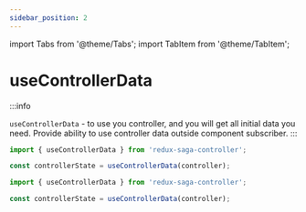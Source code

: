 ```yaml
---
sidebar_position: 2
---
```


import Tabs from '@theme/Tabs';
import TabItem from '@theme/TabItem';

# useControllerData

:::info

`useControllerData` - to use you controller, and you will get all initial data you need. Provide ability to use 
controller data outside component subscriber.
:::

<Tabs defaultValue="ts">

<TabItem value="ts" label="Type Script">

```jsx
import { useControllerData } from 'redux-saga-controller';

const controllerState = useControllerData(controller);
```

</TabItem>
<TabItem value="js" label="Java Script">

```jsx
import { useControllerData } from 'redux-saga-controller';

const controllerState = useControllerData(controller);
```

</TabItem>
</Tabs>

